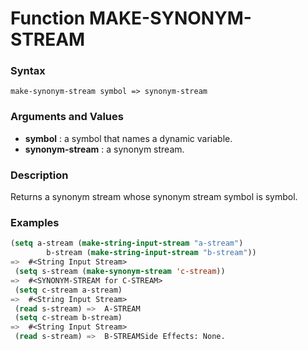 <!-- Generated on 05/10/2020 by https://github.com/anto2oo/clhs-evolved -->

# Function MAKE-SYNONYM-STREAM

### Syntax
`make-synonym-stream symbol => synonym-stream`  


### Arguments and Values
- **symbol** : a symbol that names a dynamic variable.   
- **synonym-stream** : a synonym stream.   


### Description
Returns a synonym stream whose synonym stream symbol is symbol.



### Examples
```lisp 
(setq a-stream (make-string-input-stream "a-stream")
        b-stream (make-string-input-stream "b-stream"))
=>  #<String Input Stream> 
 (setq s-stream (make-synonym-stream 'c-stream))
=>  #<SYNONYM-STREAM for C-STREAM> 
 (setq c-stream a-stream)
=>  #<String Input Stream> 
 (read s-stream) =>  A-STREAM
 (setq c-stream b-stream)
=>  #<String Input Stream> 
 (read s-stream) =>  B-STREAMSide Effects: None.
```
